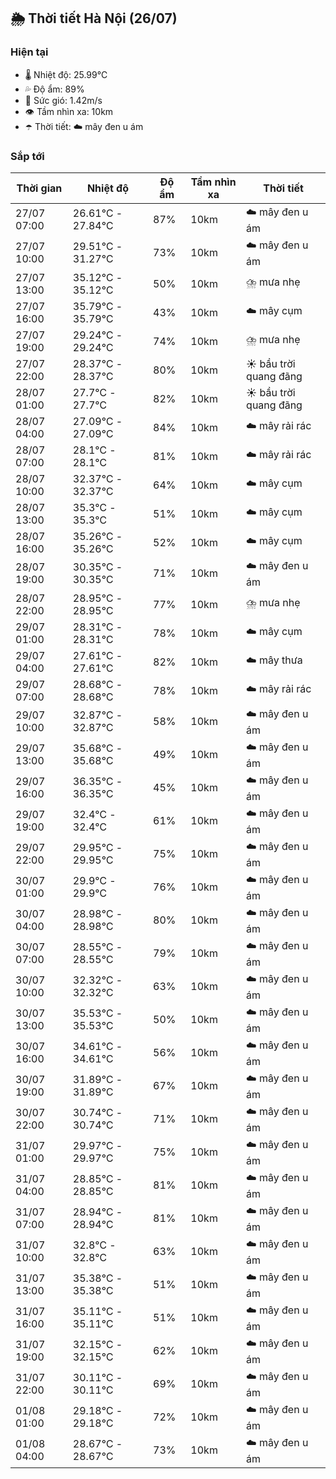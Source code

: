 ## 🌦️ Thời tiết Hà Nội (26/07)

### Hiện tại

- 🌡️ Nhiệt độ: 25.99℃
- 💦 Độ ẩm: 89%
- 💨 Sức gió: 1.42m/s
- 👁️ Tầm nhìn xa: 10km
- ☂️ Thời tiết: ☁️ mây đen u ám

### Sắp tới

| Thời gian | Nhiệt độ | Độ ẩm | Tầm nhìn xa | Thời tiết |
| --- | --- | --- | --- | --- |
| 27/07 07:00 | 26.61℃ - 27.84℃ | 87% | 10km | ☁️ mây đen u ám |
| 27/07 10:00 | 29.51℃ - 31.27℃ | 73% | 10km | ☁️ mây đen u ám |
| 27/07 13:00 | 35.12℃ - 35.12℃ | 50% | 10km | ⛈️ mưa nhẹ |
| 27/07 16:00 | 35.79℃ - 35.79℃ | 43% | 10km | ☁️ mây cụm |
| 27/07 19:00 | 29.24℃ - 29.24℃ | 74% | 10km | ⛈️ mưa nhẹ |
| 27/07 22:00 | 28.37℃ - 28.37℃ | 80% | 10km | ☀️ bầu trời quang đãng |
| 28/07 01:00 | 27.7℃ - 27.7℃ | 82% | 10km | ☀️ bầu trời quang đãng |
| 28/07 04:00 | 27.09℃ - 27.09℃ | 84% | 10km | ☁️ mây rải rác |
| 28/07 07:00 | 28.1℃ - 28.1℃ | 81% | 10km | ☁️ mây rải rác |
| 28/07 10:00 | 32.37℃ - 32.37℃ | 64% | 10km | ☁️ mây cụm |
| 28/07 13:00 | 35.3℃ - 35.3℃ | 51% | 10km | ☁️ mây cụm |
| 28/07 16:00 | 35.26℃ - 35.26℃ | 52% | 10km | ☁️ mây cụm |
| 28/07 19:00 | 30.35℃ - 30.35℃ | 71% | 10km | ☁️ mây đen u ám |
| 28/07 22:00 | 28.95℃ - 28.95℃ | 77% | 10km | ⛈️ mưa nhẹ |
| 29/07 01:00 | 28.31℃ - 28.31℃ | 78% | 10km | ☁️ mây cụm |
| 29/07 04:00 | 27.61℃ - 27.61℃ | 82% | 10km | ☁️ mây thưa |
| 29/07 07:00 | 28.68℃ - 28.68℃ | 78% | 10km | ☁️ mây rải rác |
| 29/07 10:00 | 32.87℃ - 32.87℃ | 58% | 10km | ☁️ mây đen u ám |
| 29/07 13:00 | 35.68℃ - 35.68℃ | 49% | 10km | ☁️ mây đen u ám |
| 29/07 16:00 | 36.35℃ - 36.35℃ | 45% | 10km | ☁️ mây đen u ám |
| 29/07 19:00 | 32.4℃ - 32.4℃ | 61% | 10km | ☁️ mây đen u ám |
| 29/07 22:00 | 29.95℃ - 29.95℃ | 75% | 10km | ☁️ mây đen u ám |
| 30/07 01:00 | 29.9℃ - 29.9℃ | 76% | 10km | ☁️ mây đen u ám |
| 30/07 04:00 | 28.98℃ - 28.98℃ | 80% | 10km | ☁️ mây đen u ám |
| 30/07 07:00 | 28.55℃ - 28.55℃ | 79% | 10km | ☁️ mây đen u ám |
| 30/07 10:00 | 32.32℃ - 32.32℃ | 63% | 10km | ☁️ mây đen u ám |
| 30/07 13:00 | 35.53℃ - 35.53℃ | 50% | 10km | ☁️ mây đen u ám |
| 30/07 16:00 | 34.61℃ - 34.61℃ | 56% | 10km | ☁️ mây đen u ám |
| 30/07 19:00 | 31.89℃ - 31.89℃ | 67% | 10km | ☁️ mây đen u ám |
| 30/07 22:00 | 30.74℃ - 30.74℃ | 71% | 10km | ☁️ mây đen u ám |
| 31/07 01:00 | 29.97℃ - 29.97℃ | 75% | 10km | ☁️ mây đen u ám |
| 31/07 04:00 | 28.85℃ - 28.85℃ | 81% | 10km | ☁️ mây đen u ám |
| 31/07 07:00 | 28.94℃ - 28.94℃ | 81% | 10km | ☁️ mây đen u ám |
| 31/07 10:00 | 32.8℃ - 32.8℃ | 63% | 10km | ☁️ mây đen u ám |
| 31/07 13:00 | 35.38℃ - 35.38℃ | 51% | 10km | ☁️ mây đen u ám |
| 31/07 16:00 | 35.11℃ - 35.11℃ | 51% | 10km | ☁️ mây đen u ám |
| 31/07 19:00 | 32.15℃ - 32.15℃ | 62% | 10km | ☁️ mây đen u ám |
| 31/07 22:00 | 30.11℃ - 30.11℃ | 69% | 10km | ☁️ mây đen u ám |
| 01/08 01:00 | 29.18℃ - 29.18℃ | 72% | 10km | ☁️ mây đen u ám |
| 01/08 04:00 | 28.67℃ - 28.67℃ | 73% | 10km | ☁️ mây đen u ám |
